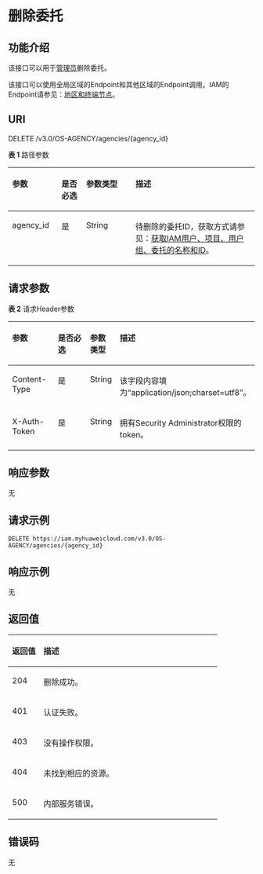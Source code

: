 # 删除委托<a name="zh-cn_topic_0079467625"></a>

## 功能介绍<a name="zh-cn_topic_0222594383_section629214845516"></a>

该接口可以用于[管理员](https://support.huaweicloud.com/usermanual-iam/zh-cn_topic_0079496985.html)删除委托。

该接口可以使用全局区域的Endpoint和其他区域的Endpoint调用。IAM的Endpoint请参见：[地区和终端节点](https://developer.huaweicloud.com/endpoint?IAM)。

## URI<a name="zh-cn_topic_0222594383_section16292174895510"></a>

DELETE /v3.0/OS-AGENCY/agencies/\{agency\_id\}

**表 1**  路径参数

<a name="zh-cn_topic_0222594383_table172951488555"></a>
<table><thead align="left"><tr id="zh-cn_topic_0222594383_row129344895511"><th class="cellrowborder" valign="top" width="20%" id="mcps1.2.5.1.1"><p id="zh-cn_topic_0222594383_p229544865511"><a name="zh-cn_topic_0222594383_p229544865511"></a><a name="zh-cn_topic_0222594383_p229544865511"></a>参数</p>
</th>
<th class="cellrowborder" valign="top" width="10%" id="mcps1.2.5.1.2"><p id="zh-cn_topic_0222594383_p12951448135510"><a name="zh-cn_topic_0222594383_p12951448135510"></a><a name="zh-cn_topic_0222594383_p12951448135510"></a>是否必选</p>
</th>
<th class="cellrowborder" valign="top" width="20%" id="mcps1.2.5.1.3"><p id="zh-cn_topic_0222594383_p02954483552"><a name="zh-cn_topic_0222594383_p02954483552"></a><a name="zh-cn_topic_0222594383_p02954483552"></a>参数类型</p>
</th>
<th class="cellrowborder" valign="top" width="50%" id="mcps1.2.5.1.4"><p id="zh-cn_topic_0222594383_p10296948205512"><a name="zh-cn_topic_0222594383_p10296948205512"></a><a name="zh-cn_topic_0222594383_p10296948205512"></a>描述</p>
</th>
</tr>
</thead>
<tbody><tr id="zh-cn_topic_0222594383_row22931748125514"><td class="cellrowborder" valign="top" width="20%" headers="mcps1.2.5.1.1 "><p id="zh-cn_topic_0222594383_p229654814551"><a name="zh-cn_topic_0222594383_p229654814551"></a><a name="zh-cn_topic_0222594383_p229654814551"></a>agency_id</p>
</td>
<td class="cellrowborder" valign="top" width="10%" headers="mcps1.2.5.1.2 "><p id="zh-cn_topic_0222594383_p22968482559"><a name="zh-cn_topic_0222594383_p22968482559"></a><a name="zh-cn_topic_0222594383_p22968482559"></a>是</p>
</td>
<td class="cellrowborder" valign="top" width="20%" headers="mcps1.2.5.1.3 "><p id="zh-cn_topic_0222594383_p1029624835511"><a name="zh-cn_topic_0222594383_p1029624835511"></a><a name="zh-cn_topic_0222594383_p1029624835511"></a>String</p>
</td>
<td class="cellrowborder" valign="top" width="50%" headers="mcps1.2.5.1.4 "><p id="zh-cn_topic_0222594383_p4297248155512"><a name="zh-cn_topic_0222594383_p4297248155512"></a><a name="zh-cn_topic_0222594383_p4297248155512"></a>待删除的委托ID，获取方式请参见：<a href="获取IAM用户-项目-用户组-委托的名称和ID.md">获取IAM用户、项目、用户组、委托的名称和ID</a>。</p>
</td>
</tr>
</tbody>
</table>

## 请求参数<a name="zh-cn_topic_0222594383_section52971448195515"></a>

**表 2**  请求Header参数

<a name="zh-cn_topic_0222594383_HeaderParameter"></a>
<table><thead align="left"><tr id="zh-cn_topic_0222594383_row729712481556"><th class="cellrowborder" valign="top" width="20%" id="mcps1.2.5.1.1"><p id="zh-cn_topic_0222594383_p18298164813552"><a name="zh-cn_topic_0222594383_p18298164813552"></a><a name="zh-cn_topic_0222594383_p18298164813552"></a>参数</p>
</th>
<th class="cellrowborder" valign="top" width="20%" id="mcps1.2.5.1.2"><p id="zh-cn_topic_0222594383_p2298174811550"><a name="zh-cn_topic_0222594383_p2298174811550"></a><a name="zh-cn_topic_0222594383_p2298174811550"></a>是否必选</p>
</th>
<th class="cellrowborder" valign="top" width="10%" id="mcps1.2.5.1.3"><p id="zh-cn_topic_0222594383_p102998482556"><a name="zh-cn_topic_0222594383_p102998482556"></a><a name="zh-cn_topic_0222594383_p102998482556"></a>参数类型</p>
</th>
<th class="cellrowborder" valign="top" width="50%" id="mcps1.2.5.1.4"><p id="zh-cn_topic_0222594383_p1229954815511"><a name="zh-cn_topic_0222594383_p1229954815511"></a><a name="zh-cn_topic_0222594383_p1229954815511"></a>描述</p>
</th>
</tr>
</thead>
<tbody><tr id="zh-cn_topic_0222594383_row329854816557"><td class="cellrowborder" valign="top" width="20%" headers="mcps1.2.5.1.1 "><p id="zh-cn_topic_0222594383_p17299148145514"><a name="zh-cn_topic_0222594383_p17299148145514"></a><a name="zh-cn_topic_0222594383_p17299148145514"></a>Content-Type</p>
</td>
<td class="cellrowborder" valign="top" width="20%" headers="mcps1.2.5.1.2 "><p id="zh-cn_topic_0222594383_p152991486558"><a name="zh-cn_topic_0222594383_p152991486558"></a><a name="zh-cn_topic_0222594383_p152991486558"></a>是</p>
</td>
<td class="cellrowborder" valign="top" width="10%" headers="mcps1.2.5.1.3 "><p id="zh-cn_topic_0222594383_p12993485556"><a name="zh-cn_topic_0222594383_p12993485556"></a><a name="zh-cn_topic_0222594383_p12993485556"></a>String</p>
</td>
<td class="cellrowborder" valign="top" width="50%" headers="mcps1.2.5.1.4 "><p id="zh-cn_topic_0222594383_p8300248105510"><a name="zh-cn_topic_0222594383_p8300248105510"></a><a name="zh-cn_topic_0222594383_p8300248105510"></a>该字段内容填为“application/json;charset=utf8”。</p>
</td>
</tr>
<tr id="zh-cn_topic_0222594383_row10298204815512"><td class="cellrowborder" valign="top" width="20%" headers="mcps1.2.5.1.1 "><p id="zh-cn_topic_0222594383_p83002048135516"><a name="zh-cn_topic_0222594383_p83002048135516"></a><a name="zh-cn_topic_0222594383_p83002048135516"></a>X-Auth-Token</p>
</td>
<td class="cellrowborder" valign="top" width="20%" headers="mcps1.2.5.1.2 "><p id="zh-cn_topic_0222594383_p83001448125519"><a name="zh-cn_topic_0222594383_p83001448125519"></a><a name="zh-cn_topic_0222594383_p83001448125519"></a>是</p>
</td>
<td class="cellrowborder" valign="top" width="10%" headers="mcps1.2.5.1.3 "><p id="zh-cn_topic_0222594383_p1930054814556"><a name="zh-cn_topic_0222594383_p1930054814556"></a><a name="zh-cn_topic_0222594383_p1930054814556"></a>String</p>
</td>
<td class="cellrowborder" valign="top" width="50%" headers="mcps1.2.5.1.4 "><p id="zh-cn_topic_0222594383_p2301144812553"><a name="zh-cn_topic_0222594383_p2301144812553"></a><a name="zh-cn_topic_0222594383_p2301144812553"></a>拥有Security Administrator权限的token。</p>
</td>
</tr>
</tbody>
</table>

## 响应参数<a name="zh-cn_topic_0222594383_section330154819559"></a>

无

## 请求示例<a name="zh-cn_topic_0222594383_section17301124816552"></a>

```
DELETE https://iam.myhuaweicloud.com/v3.0/OS-AGENCY/agencies/{agency_id}
```

## 响应示例<a name="zh-cn_topic_0222594383_section173031648185510"></a>

无

## 返回值<a name="zh-cn_topic_0222594383_section23031948185513"></a>

<a name="zh-cn_topic_0222594383_table1482"></a>
<table><thead align="left"><tr id="zh-cn_topic_0222594383_row230413483550"><th class="cellrowborder" valign="top" width="15%" id="mcps1.1.3.1.1"><p id="zh-cn_topic_0222594383_p173041348135515"><a name="zh-cn_topic_0222594383_p173041348135515"></a><a name="zh-cn_topic_0222594383_p173041348135515"></a>返回值</p>
</th>
<th class="cellrowborder" valign="top" width="85%" id="mcps1.1.3.1.2"><p id="zh-cn_topic_0222594383_p13305648205515"><a name="zh-cn_topic_0222594383_p13305648205515"></a><a name="zh-cn_topic_0222594383_p13305648205515"></a>描述</p>
</th>
</tr>
</thead>
<tbody><tr id="zh-cn_topic_0222594383_row203043489558"><td class="cellrowborder" valign="top" width="15%" headers="mcps1.1.3.1.1 "><p id="zh-cn_topic_0222594383_p1430510483551"><a name="zh-cn_topic_0222594383_p1430510483551"></a><a name="zh-cn_topic_0222594383_p1430510483551"></a>204</p>
</td>
<td class="cellrowborder" valign="top" width="85%" headers="mcps1.1.3.1.2 "><p id="zh-cn_topic_0222594383_p33052048135513"><a name="zh-cn_topic_0222594383_p33052048135513"></a><a name="zh-cn_topic_0222594383_p33052048135513"></a>删除成功。</p>
</td>
</tr>
<tr id="zh-cn_topic_0222594383_row17304748195520"><td class="cellrowborder" valign="top" width="15%" headers="mcps1.1.3.1.1 "><p id="zh-cn_topic_0222594383_p1830564885513"><a name="zh-cn_topic_0222594383_p1830564885513"></a><a name="zh-cn_topic_0222594383_p1830564885513"></a>401</p>
</td>
<td class="cellrowborder" valign="top" width="85%" headers="mcps1.1.3.1.2 "><p id="zh-cn_topic_0222594383_p133061148195514"><a name="zh-cn_topic_0222594383_p133061148195514"></a><a name="zh-cn_topic_0222594383_p133061148195514"></a>认证失败。</p>
</td>
</tr>
<tr id="zh-cn_topic_0222594383_row1630420480553"><td class="cellrowborder" valign="top" width="15%" headers="mcps1.1.3.1.1 "><p id="zh-cn_topic_0222594383_p1330664812557"><a name="zh-cn_topic_0222594383_p1330664812557"></a><a name="zh-cn_topic_0222594383_p1330664812557"></a>403</p>
</td>
<td class="cellrowborder" valign="top" width="85%" headers="mcps1.1.3.1.2 "><p id="zh-cn_topic_0222594383_p230644814557"><a name="zh-cn_topic_0222594383_p230644814557"></a><a name="zh-cn_topic_0222594383_p230644814557"></a>没有操作权限。</p>
</td>
</tr>
<tr id="zh-cn_topic_0222594383_row15304448175511"><td class="cellrowborder" valign="top" width="15%" headers="mcps1.1.3.1.1 "><p id="zh-cn_topic_0222594383_p19307548205520"><a name="zh-cn_topic_0222594383_p19307548205520"></a><a name="zh-cn_topic_0222594383_p19307548205520"></a>404</p>
</td>
<td class="cellrowborder" valign="top" width="85%" headers="mcps1.1.3.1.2 "><p id="zh-cn_topic_0222594383_p7307124815550"><a name="zh-cn_topic_0222594383_p7307124815550"></a><a name="zh-cn_topic_0222594383_p7307124815550"></a>未找到相应的资源。</p>
</td>
</tr>
<tr id="zh-cn_topic_0222594383_row10304948165516"><td class="cellrowborder" valign="top" width="15%" headers="mcps1.1.3.1.1 "><p id="zh-cn_topic_0222594383_p1030820487554"><a name="zh-cn_topic_0222594383_p1030820487554"></a><a name="zh-cn_topic_0222594383_p1030820487554"></a>500</p>
</td>
<td class="cellrowborder" valign="top" width="85%" headers="mcps1.1.3.1.2 "><p id="zh-cn_topic_0222594383_p4308124817552"><a name="zh-cn_topic_0222594383_p4308124817552"></a><a name="zh-cn_topic_0222594383_p4308124817552"></a>内部服务错误。</p>
</td>
</tr>
</tbody>
</table>

## 错误码<a name="zh-cn_topic_0222594383_section14308104811550"></a>

无

